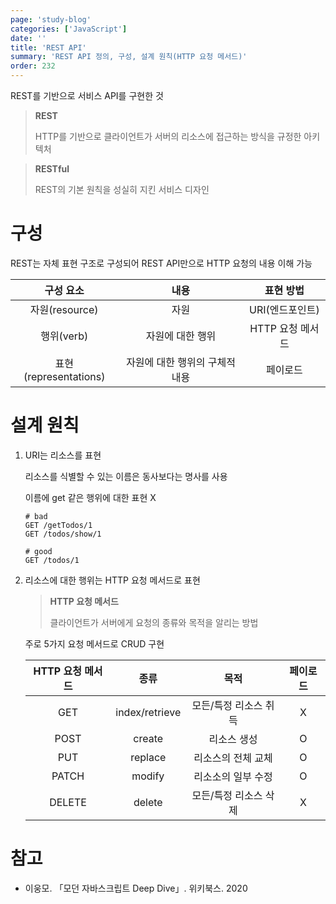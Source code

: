 ```yaml
---
page: 'study-blog'
categories: ['JavaScript']
date: ''
title: 'REST API'
summary: 'REST API 정의, 구성, 설계 원칙(HTTP 요청 메서드)'
order: 232
---
```


REST를 기반으로 서비스 API를 구현한 것

> **REST**
>
> HTTP를 기반으로 클라이언트가 서버의 리소스에 접근하는 방식을 규정한 아키텍처

> **RESTful**
>
> REST의 기본 원칙을 성실히 지킨 서비스 디자인

# 구성

REST는 자체 표현 구조로 구성되어 REST API만으로 HTTP 요청의 내용 이해 가능

|       구성 요소       |              내용              |    표현 방법     |
| :-------------------: | :----------------------------: | :--------------: |
|    자원(resource)     |              자원              | URI(엔드포인트)  |
|      행위(verb)       |        자원에 대한 행위        | HTTP 요청 메서드 |
| 표현(representations) | 자원에 대한 행위의 구체적 내용 |     페이로드     |

# 설계 원칙

1. URI는 리소스를 표현

   리소스를 식별할 수 있는 이름은 동사보다는 명사를 사용

   이름에 get 같은 행위에 대한 표현 X

   ```
   # bad
   GET /getTodos/1
   GET /todos/show/1
   
   # good
   GET /todos/1
   ```

2. 리소스에 대한 행위는 HTTP 요청 메서드로 표현

   > **HTTP 요청 메서드**
   >
   > 클라이언트가 서버에게 요청의 종류와 목적을 알리는 방법 

   주로 5가지 요청 메서드로 CRUD 구현

   | HTTP 요청 메서드 |      종류      |         목적          | 페이로드 |
   | :--------------: | :------------: | :-------------------: | :------: |
   |       GET        | index/retrieve | 모든/특정 리소스 취득 |    X     |
   |       POST       |     create     |      리소스 생성      |    O     |
   |       PUT        |    replace     |  리소스의 전체 교체   |    O     |
   |      PATCH       |     modify     |  리소소의 일부 수정   |    O     |
   |      DELETE      |     delete     | 모든/특정 리소스 삭제 |    X     |

   



# 참고

- 이웅모. 「모던 자바스크립트 Deep Dive」. 위키북스. 2020
